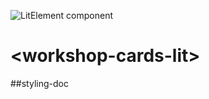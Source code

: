 ![LitElement component](https://img.shields.io/badge/litElement-component-blue.svg)

# \<workshop-cards-lit>

##styling-doc